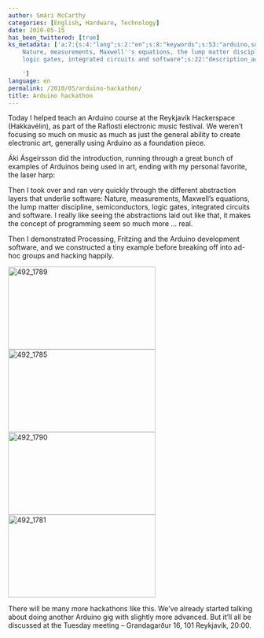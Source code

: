 ```yaml
---
author: Smári McCarthy
categories: [English, Hardware, Technology]
date: 2010-05-15
has_been_twittered: [true]
ks_metadata: ['a:7:{s:4:"lang";s:2:"en";s:8:"keywords";s:53:"arduino,software,like,reykjavík,music,electronic,art";s:19:"keywords_autoupdate";s:1:"1";s:11:"description";s:142:"software:
    Nature, measurements, Maxwell''s equations, the lump matter discipline, semiconductors,
    logic gates, integrated circuits and software";s:22:"description_autoupdate";s:1:"0";s:5:"title";s:0:"";s:6:"robots";s:12:"index,follow";}

    ']
language: en
permalink: /2010/05/arduino-hackathon/
title: Arduino hackathon
---
```

<p class="wp-flattr-button">
  <a class="FlattrButton" style="display:none;" href="http://www.smarimccarthy.is/2010/05/arduino-hackathon/" title="Arduino hackathon" rev="flattr;uid:smarimc;language:en_GB;category:text;button:compact;">Today I helped teach an Arduino course at the Reykjavík Hackerspace (Hakkavélin), as part of the Raflosti electronic music festival. We weren't focusing so much on music as much as just the general ability to create electronic art, generally using Arduino as a foundation piece. Áki Ásgeirsson did the introduction, running through a great bunch of examples of Arduinos being used in art, ending with my personal favorite, the laser harp: [youtube sLVXmsbVwUs] Then I took over and ran very quickly through the different abstraction layers that underlie software: Nature, measurements, Maxwell's equations, the lump matter discipline, semiconductors, logic gates, integrated circuits and software. I really like seeing the abstractions laid out like that, it makes the concept of programming seem so much more ... real. Then I demonstrated Processing, Fritzing and the Arduino development software, and we constructed a tiny example before breaking off into ad-hoc groups and hacking happily. </a>
</p>

Today I helped teach an Arduino course at the Reykjavík Hackerspace (Hakkavélin), as part of the Raflosti electronic music festival. We weren&#8217;t focusing so much on music as much as just the general ability to create electronic art, generally using Arduino as a foundation piece.

Áki Ásgeirsson did the introduction, running through a great bunch of examples of Arduinos being used in art, ending with my personal favorite, the laser harp:

  
<!-- generated by WordPress plugin Embedded Video -->

Then I took over and ran very quickly through the different abstraction layers that underlie software: Nature, measurements, Maxwell&#8217;s equations, the lump matter discipline, semiconductors, logic gates, integrated circuits and software. I really like seeing the abstractions laid out like that, it makes the concept of programming seem so much more &#8230; real.

Then I demonstrated Processing, Fritzing and the Arduino development software, and we constructed a tiny example before breaking off into ad-hoc groups and hacking happily.

<img class="alignnone size-medium wp-image-67" title="492_1789" src="http://www.smarimccarthy.com/wp-content/uploads/2010/05/492_1789-300x168.jpg" alt="492_1789" width="300" height="168" />

<img class="alignnone size-medium wp-image-64" title="492_1785" src="http://www.smarimccarthy.com/wp-content/uploads/2010/05/492_1785-300x168.jpg" alt="492_1785" width="300" height="168" />

<img class="alignnone size-medium wp-image-68" title="492_1790" src="http://www.smarimccarthy.com/wp-content/uploads/2010/05/492_1790-300x168.jpg" alt="492_1790" width="300" height="168" />

<img class="alignnone size-medium wp-image-60" title="492_1781" src="http://www.smarimccarthy.com/wp-content/uploads/2010/05/492_1781-300x168.jpg" alt="492_1781" width="300" height="168" />

There will be many more hackathons like this. We&#8217;ve already started talking about doing another Arduino gig with slightly more advanced. But it&#8217;ll all be discussed at the Tuesday meeting &#8211; Grandagarður 16, 101 Reykjavík, 20:00.
